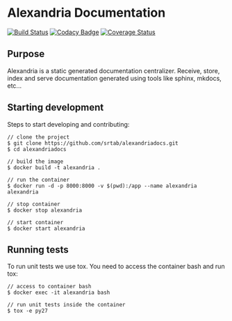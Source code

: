 # Alexandria Documentation

[![Build Status](https://travis-ci.org/srtab/alexandria-docs.svg?branch=master)](https://travis-ci.org/srtab/alexandria-docs)
[![Codacy Badge](https://api.codacy.com/project/badge/Grade/f3ff11fbcbdd4ef1ade40d8033e7642f)](https://www.codacy.com/app/srtabs/alexandria-docs?utm_source=github.com&amp;utm_medium=referral&amp;utm_content=srtab/alexandria-docs&amp;utm_campaign=Badge_Grade)
[![Coverage Status](https://coveralls.io/repos/github/srtab/alexandria-docs/badge.svg?branch=master)](https://coveralls.io/github/srtab/alexandria-docs?branch=master)

## Purpose
Alexandria is a static generated documentation centralizer. Receive, store, index and serve documentation generated using tools like sphinx, mkdocs, etc...

## Starting development
Steps to start developing and contributing:

```
// clone the project
$ git clone https://github.com/srtab/alexandriadocs.git
$ cd alexandriadocs

// build the image
$ docker build -t alexandria .

// run the container
$ docker run -d -p 8000:8000 -v $(pwd):/app --name alexandria alexandria

// stop container
$ docker stop alexandria

// start container
$ docker start alexandria
```

## Running tests
To run unit tests we use tox. You need to access the container bash and run tox:

```
// access to container bash
$ docker exec -it alexandria bash

// run unit tests inside the container
$ tox -e py27
```
